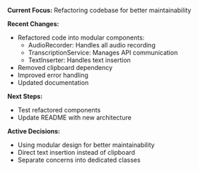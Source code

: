 **Current Focus:** Refactoring codebase for better maintainability

**Recent Changes:**

* Refactored code into modular components:
  - AudioRecorder: Handles all audio recording
  - TranscriptionService: Manages API communication
  - TextInserter: Handles text insertion
* Removed clipboard dependency
* Improved error handling
* Updated documentation

**Next Steps:**

* Test refactored components
* Update README with new architecture

**Active Decisions:**

* Using modular design for better maintainability
* Direct text insertion instead of clipboard
* Separate concerns into dedicated classes
